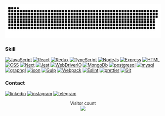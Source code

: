 
<a href=#><img src="contributions.svg"></a>

### Skill
[![JavaScript](https://img.shields.io/badge/-JavaScript-000000?style=for-the-badge&logo=javascript)](https://en.wikipedia.org/wiki/JavaScript)
[![React](https://img.shields.io/badge/-React-000000?style=for-the-badge&logo=React)](https://reactjs.org/)
[![Redux](https://img.shields.io/badge/-Redux-000000?style=for-the-badge&logo=redux)](https://redux-toolkit.js.org/)
[![TypeScript](https://img.shields.io/badge/-TypeScript-000000?style=for-the-badge&logo=typescript)](https://www.typescriptlang.org/)
[![NodeJs](https://img.shields.io/badge/-NodeJS-000000?style=for-the-badge&logo=node.js&logoColor)](https://nodejs.org/en/)
[![Express](https://img.shields.io/badge/-Express-000000?style=for-the-badge&logo=express)](https://expressjs.com/)
[![HTML](https://img.shields.io/badge/-HTML-000000?style=for-the-badge&logo=html5)](https://en.wikipedia.org/wiki/HTML)
[![CSS](https://img.shields.io/badge/-CSS-000000?style=for-the-badge&logo=css3)](https://en.wikipedia.org/wiki/CSS)
[![Next](https://img.shields.io/badge/-Next-000000?style=for-the-badge&logo=next.js)](https://nextjs.org/)
[![Jest](https://img.shields.io/badge/-Jest-000000?style=for-the-badge&logo=jest)](https://jestjs.io/)
[![WebDriverIO](https://img.shields.io/badge/-WebDriverIO-000000?style=for-the-badge&logo=webdriverio)](https://webdriver.io/)
[![MongoDb](https://img.shields.io/badge/-MongoDB-000000?style=for-the-badge&logo=mongodb)](https://www.mongodb.com/)
[![postgresql](https://img.shields.io/badge/-postgresql-000000?style=for-the-badge&logo=postgresql)](https://www.postgresql.org/)
[![mysql](https://img.shields.io/badge/-mysql-000000?style=for-the-badge&logo=mysql)](https://www.mysql.com/)
[![graphql](https://img.shields.io/badge/-graphql-000000?style=for-the-badge&logo=graphql)](https://graphql.org/)
[![json](https://img.shields.io/badge/-json-000000?style=for-the-badge&logo=json)](https://en.wikipedia.org/wiki/JSON)
[![Gulp](https://img.shields.io/badge/-Gulp-000000?style=for-the-badge&logo=gulp)](https://gulpjs.com/)
[![Webpack](https://img.shields.io/badge/-Webpack-000000?style=for-the-badge&logo=webpack)](https://webpack.js.org/)
[![Eslint](https://img.shields.io/badge/-Eslint-000000?style=for-the-badge&logo=eslint)](https://eslint.org/)
[![prettier](https://img.shields.io/badge/-prettier-000000?style=for-the-badge&logo=prettier)](https://prettier.io/)
[![Git](https://img.shields.io/badge/-Git-000000?style=for-the-badge&logo=git)](https://git-scm.com/)
### Contact

[![linkedin](https://img.shields.io/badge/-linkedin-000000?style=for-the-badge&logo=linkedin)](https://www.linkedin.com/in/pavel-pogulailo-725138259/)
[![instagram](https://img.shields.io/badge/-instagram-000000?style=for-the-badge&logo=instagram)](https://www.instagram.com/pogulailo_/)
[![telegram](https://img.shields.io/badge/-telegram-000000?style=for-the-badge&logo=telegram)](https://t.me/PogunGun)



<p align="center"> 
  Visitor count<br>
  <img src="https://profile-counter.glitch.me/pogungun/count.svg" />
</p>

